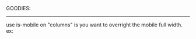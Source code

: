 GOODIES:

---------------------------------------

use is-mobile on "columns" is you want to overright the mobile full width.
ex:

<div class="columns is-mobile">
  <div class="column is-offset-1 is-2">
    <div class="burger">
      <img class="menu-icon" src="../../assets/images/icons/menu_open_icon.png" alt="">
    </div>
</div>


---------------------------------------
